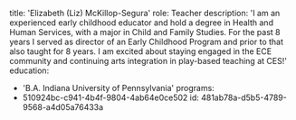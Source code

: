 title: 'Elizabeth (Liz) McKillop-Segura'
role: Teacher
description: 'I am an experienced early childhood educator and hold a degree in Health and Human Services, with a major in Child and Family Studies. For the past 8 years I served as director of an Early Childhood Program and prior to that also taught for 8 years. I am excited about staying engaged in the ECE community and continuing arts integration in play-based teaching at CES!'
education:
  - 'B.A. Indiana University of Pennsylvania'
programs:
  - 510924bc-c941-4b4f-9804-4ab64e0ce502
id: 481ab78a-d5b5-4789-9568-a4d05a76433a
